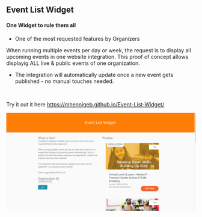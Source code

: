 ## Event List Widget 

#### One Widget to rule them all

* One of the most requested features by Organizers

 When running multiple events per day or week, the request is to display all upcoming events in one website integration. This proof of concept allows displayig ALL live & public events of one organization.<br>
 
* The integration will automatically update once a new event gets published - no manual touches needed.<br>
<br>

Try it out it here https://mhennigeb.github.io/Event-List-Widget/ 


![Event List Widget](./images/screenshot.png)